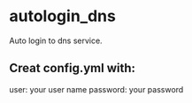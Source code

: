 autologin_dns
=============

Auto login to dns service.

Creat config.yml with:
---
user: your user name
password: your password
